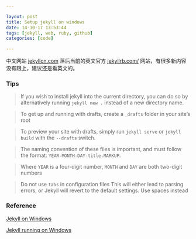 ```yaml
---

layout: post
title: Setup jekyll on windows
date: 14-10-17 13:53:44
tags: [jekyll, web, ruby, github]
categories: [code]

---
```


中文网站 [jekyllcn.com](http://jekyllcn.com/) 落后当前的英文官方 [jekyllrb.com/](http://jekyllrb.com/) 网站，有很多新内容没有跟上，建议还是看英文的。


### Tips

> If you wish to install jekyll into the current directory, you can do so by alternatively running `jekyll new .` instead of a new directory name.

<!-- more -->

> To get up and running with drafts, create a `_drafts` folder in your site’s root

> To preview your site with drafts, simply run `jekyll serve` or `jekyll build` with the `--drafts` switch.

<!-- more -->

> The naming convention of these files is important, and must follow the format: `YEAR-MONTH-DAY-title.MARKUP`.

> Where `YEAR` is a four-digit number, `MONTH` and `DAY` are both two-digit numbers

<!-- more -->

> Do not use `tabs` in configuration files
> This will either lead to parsing errors, or Jekyll will revert to the default settings. Use spaces instead


### Reference

[Jekyll on Windows](http://jekyllrb.com/docs/windows/)

[Jekyll running on Windows](http://jekyll-windows.juthilo.com/)